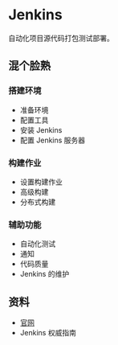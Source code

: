 #   Jenkins

自动化项目源代码打包测试部署。

##  混个脸熟


### 搭建环境
-   准备环境
-   配置工具
-   安装 Jenkins
-   配置 Jenkins 服务器


### 构建作业
-   设置构建作业
-   高级构建
-   分布式构建


### 辅助功能
-   自动化测试
-   通知
-   代码质量
-   Jenkins 的维护



##  资料
-   [官网](https://jenkins.io/)
-   Jenkins 权威指南
